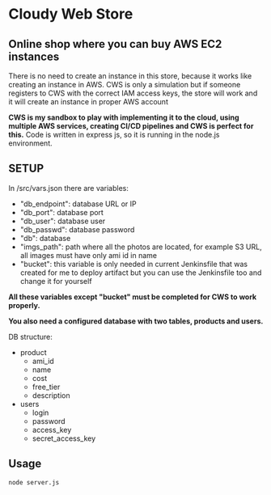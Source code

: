 # Cloudy Web Store

## Online shop where you can buy AWS EC2 instances

There is no need to create an instance in this store, because it works like creating an instance in AWS.
CWS is only a simulation but if someone registers to CWS with the correct IAM access keys, the store will work and it will create an instance in proper AWS account

**CWS is my sandbox to play with implementing it to the cloud, using multiple AWS services, creating CI/CD pipelines and CWS is perfect for this.**
Code is written in express js, so it is running in the node.js environment.

## SETUP
In /src/vars.json there are variables:
- "db_endpoint": database URL or IP
- "db_port": database port 
- "db_user": database user
- "db_passwd": database password
- "db": database
- "imgs_path": path where all the photos are located, for example S3 URL, all images must have only ami id in name
- "bucket": this variable is only needed in current Jenkinsfile that was created for me to deploy artifact but you can use the Jenkinsfile too and change it for yourself

**All these variables except "bucket" must be completed for CWS to work properly.**

**You also need a configured database with two tables, products and users.**

DB structure:
- product
  - ami_id
  - name
  - cost
  - free_tier
  - description
- users
  - login
  - password
  - access_key
  - secret_access_key  


## Usage
```
node server.js
```

